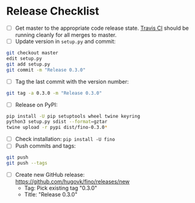 # Release Checklist

* [ ] Get master to the appropriate code release state. [Travis CI](https://travis-ci.org/hugovk/fino) should be running cleanly for all merges to master.
* [ ] Update version in `setup.py` and commit:
```bash
git checkout master
edit setup.py
git add setup.py
git commit -m "Release 0.3.0"
```
* [ ] Tag the last commit with the version number:
```bash
git tag -a 0.3.0 -m "Release 0.3.0"
```
* [ ] Release on PyPI:
```bash
pip install -U pip setuptools wheel twine keyring
python3 setup.py sdist --format=gztar
twine upload -r pypi dist/fino-0.3.0*
```
* [ ] Check installation: `pip install -U fino`
* [ ] Push commits and tags:
 ```bash
git push
git push --tags
```
* [ ] Create new GitHub release: https://github.com/hugovk/fino/releases/new
  * Tag: Pick existing tag "0.3.0"
  * Title: "Release 0.3.0"
